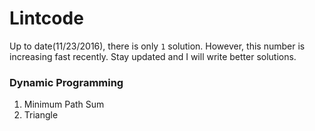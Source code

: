 # Lintcode
Up to date(11/23/2016), there is only `1` solution. However, this number is increasing fast recently. Stay updated and I will write better solutions. 

### Dynamic Programming
1. Minimum Path Sum 
2. Triangle
